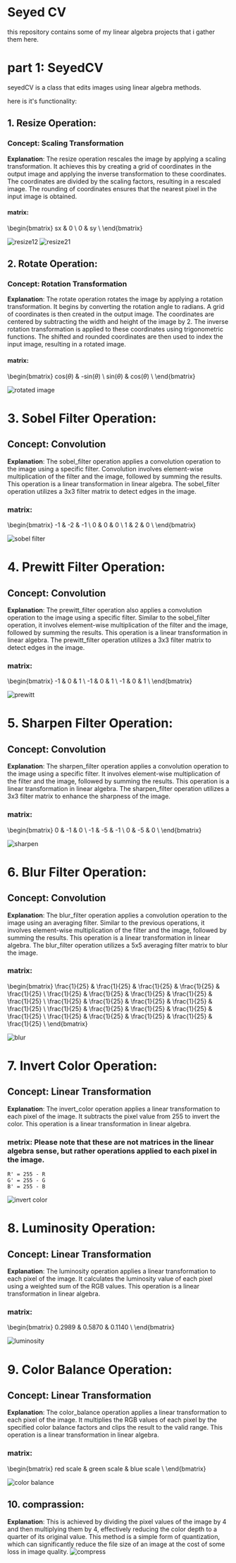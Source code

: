 # Seyed CV

this repository contains some of my linear algebra projects that i gather them here.


# part 1: SeyedCV
seyedCV is a class that edits images using linear algebra methods.

here is it's functionality:

## 1. Resize Operation:
### Concept: Scaling Transformation
**Explanation**: The resize operation rescales the image by applying a scaling transformation. It achieves this by creating a grid of coordinates in the output image and applying the inverse transformation to these coordinates. The coordinates are divided by the scaling factors, resulting in a rescaled image. The rounding of coordinates ensures that the nearest pixel in the input image is obtained.
#### matrix:

\begin{bmatrix}
sx & 0 \\
0 & sy \\
\end{bmatrix}

![resize12](ans/resize12.png)
![resize21](ans/resize21.png)
## 2. Rotate Operation:
### Concept: Rotation Transformation
**Explanation**: The rotate operation rotates the image by applying a rotation transformation. It begins by converting the rotation angle to radians. A grid of coordinates is then created in the output image. The coordinates are centered by subtracting the width and height of the image by 2. The inverse rotation transformation is applied to these coordinates using trigonometric functions. The shifted and rounded coordinates are then used to index the input image, resulting in a rotated image.
#### matrix:

\begin{bmatrix}
cos($\theta$) & -sin($\theta$) \\
sin($\theta$) & cos($\theta$) \\
\end{bmatrix}

![rotated image](ans/rotate.png)
# 3. Sobel Filter Operation:
## Concept: Convolution
**Explanation**: The sobel_filter operation applies a convolution operation to the image using a specific filter. Convolution involves element-wise multiplication of the filter and the image, followed by summing the results. This operation is a linear transformation in linear algebra. The sobel_filter operation utilizes a 3x3 filter matrix to detect edges in the image.
### matrix:
\begin{bmatrix}
-1 & -2 & -1 \\
0 & 0 & 0 \\
1 & 2 & 0 \\
\end{bmatrix}

![sobel filter](ans/sobel.png)
# 4. Prewitt Filter Operation:
## Concept: Convolution
**Explanation**: The prewitt_filter operation also applies a convolution operation to the image using a specific filter. Similar to the sobel_filter operation, it involves element-wise multiplication of the filter and the image, followed by summing the results. This operation is a linear transformation in linear algebra. The prewitt_filter operation utilizes a 3x3 filter matrix to detect edges in the image.
### matrix:
\begin{bmatrix}
-1 & 0 & 1 \\
-1 & 0 & 1 \\
-1 & 0 & 1 \\
\end{bmatrix}

![prewitt](ans/prewitt.png)
# 5. Sharpen Filter Operation:
## Concept: Convolution
**Explanation**: The sharpen_filter operation applies a convolution operation to the image using a specific filter. It involves element-wise multiplication of the filter and the image, followed by summing the results. This operation is a linear transformation in linear algebra. The sharpen_filter operation utilizes a 3x3 filter matrix to enhance the sharpness of the image.
### matrix:
\begin{bmatrix}
0 & -1 & 0 \\
-1 & -5 & -1 \\
0 & -5 & 0 \\
\end{bmatrix}

![sharpen](ans/sharpen.png)
# 6. Blur Filter Operation:
## Concept: Convolution
**Explanation**: The blur_filter operation applies a convolution operation to the image using an averaging filter. Similar to the previous operations, it involves element-wise multiplication of the filter and the image, followed by summing the results. This operation is a linear transformation in linear algebra. The blur_filter operation utilizes a 5x5 averaging filter matrix to blur the image.
### matrix:
\begin{bmatrix}
\frac{1}{25} & \frac{1}{25} & \frac{1}{25} & \frac{1}{25} & \frac{1}{25} \\
\frac{1}{25} & \frac{1}{25} & \frac{1}{25} & \frac{1}{25} & \frac{1}{25} \\
\frac{1}{25} & \frac{1}{25} & \frac{1}{25} & \frac{1}{25} & \frac{1}{25} \\
\frac{1}{25} & \frac{1}{25} & \frac{1}{25} & \frac{1}{25} & \frac{1}{25} \\
\frac{1}{25} & \frac{1}{25} & \frac{1}{25} & \frac{1}{25} & \frac{1}{25} \\
\end{bmatrix}

![blur](ans/blur.png)
# 7. Invert Color Operation:
## Concept: Linear Transformation
**Explanation**: The invert_color operation applies a linear transformation to each pixel of the image. It subtracts the pixel value from 255 to invert the color. This operation is a linear transformation in linear algebra.
### metrix: Please note that these are not matrices in the linear algebra sense, but rather operations applied to each pixel in the image.
```
R' = 255 - R
G' = 255 - G
B' = 255 - B
```

![invert color](ans/invert.png)
# 8. Luminosity Operation:
## Concept: Linear Transformation
**Explanation**: The luminosity operation applies a linear transformation to each pixel of the image. It calculates the luminosity value of each pixel using a weighted sum of the RGB values. This operation is a linear transformation in linear algebra.
### matrix:
\begin{bmatrix}
0.2989 & 0.5870 & 0.1140 \\
\end{bmatrix}

![luminosity](ans/luminosity.png)
# 9. Color Balance Operation:
## Concept: Linear Transformation
**Explanation**: The color_balance operation applies a linear transformation to each pixel of the image. It multiplies the RGB values of each pixel by the specified color balance factors and clips the result to the valid range. This operation is a linear transformation in linear algebra.
### matrix:
\begin{bmatrix}
red scale & green scale & blue scale \\
\end{bmatrix}

![color balance](ans/balance.png)
## 10. comprassion:
**Explanation**: This is achieved by dividing the pixel values of the image by 4 and then multiplying them by 4, effectively reducing the color depth to a quarter of its original value. This method is a simple form of quantization, which can significantly reduce the file size of an image at the cost of some loss in image quality.
![compress](ans/compress.png)